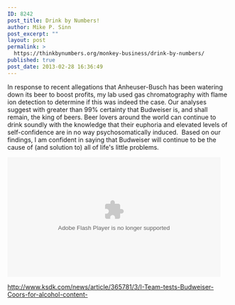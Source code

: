 ```yaml
---
ID: 8242
post_title: Drink by Numbers!
author: Mike P. Sinn
post_excerpt: ""
layout: post
permalink: >
  https://thinkbynumbers.org/monkey-business/drink-by-numbers/
published: true
post_date: 2013-02-28 16:36:49
---
```

In response to recent allegations that Anheuser-Busch has been watering down its beer to boost profits, my lab used gas chromatography with flame ion detection to determine if this was indeed the case. Our analyses suggest with greater than 99% certainty that Budweiser is, and shall remain, the king of beers. Beer lovers around the world can continue to drink soundly with the knowledge that their euphoria and elevated levels of self-confidence are in no way psychosomatically induced.  Based on our findings, I am confident in saying that Budweiser will continue to be the cause of (and solution to) all of life's little problems.

<object id="flashObj" width="480" height="270" classid="clsid:d27cdb6e-ae6d-11cf-96b8-444553540000" codebase="http://download.macromedia.com/pub/shockwave/cabs/flash/swflash.cab#version=6,0,40,0" bgcolor="#FFFFFF"><param name="flashVars" value="videoId=2194040206001&amp;playerID=1684488549001&amp;playerKey=AQ~~,AAAACC1laJk~,tMO2d6O4mickzCfG8Kpt2wQCZRxpuzpo&amp;domain=embed&amp;dynamicStreaming=true" /><param name="base" value="http://admin.brightcove.com" /><param name="seamlesstabbing" value="false" /><param name="allowFullScreen" value="true" /><param name="swLiveConnect" value="true" /><param name="allowScriptAccess" value="always" /><param name="src" value="http://c.brightcove.com/services/viewer/federated_f9?isVid=1&amp;isUI=1" /><param name="flashvars" value="videoId=2194040206001&amp;playerID=1684488549001&amp;playerKey=AQ~~,AAAACC1laJk~,tMO2d6O4mickzCfG8Kpt2wQCZRxpuzpo&amp;domain=embed&amp;dynamicStreaming=true" /><param name="allowfullscreen" value="true" /><param name="allowscriptaccess" value="always" /><param name="swliveconnect" value="true" /><param name="pluginspage" value="http://www.macromedia.com/shockwave/download/index.cgi?P1_Prod_Version=ShockwaveFlash" /><embed id="flashObj" width="480" height="270" type="application/x-shockwave-flash" src="http://c.brightcove.com/services/viewer/federated_f9?isVid=1&amp;isUI=1" flashVars="videoId=2194040206001&amp;playerID=1684488549001&amp;playerKey=AQ~~,AAAACC1laJk~,tMO2d6O4mickzCfG8Kpt2wQCZRxpuzpo&amp;domain=embed&amp;dynamicStreaming=true" base="http://admin.brightcove.com" seamlesstabbing="false" allowFullScreen="true" swLiveConnect="true" allowScriptAccess="always" flashvars="videoId=2194040206001&amp;playerID=1684488549001&amp;playerKey=AQ~~,AAAACC1laJk~,tMO2d6O4mickzCfG8Kpt2wQCZRxpuzpo&amp;domain=embed&amp;dynamicStreaming=true" allowfullscreen="true" allowscriptaccess="always" swliveconnect="true" pluginspage="http://www.macromedia.com/shockwave/download/index.cgi?P1_Prod_Version=ShockwaveFlash" bgcolor="#FFFFFF" /></object>

http://www.ksdk.com/news/article/365781/3/I-Team-tests-Budweiser-Coors-for-alcohol-content-

&nbsp;

<p style="text-align: center;"><a href="http://thinkbynumbers.org/wp-content/uploads/2013/02/Duffman2.jpg"></a></p>

&nbsp;